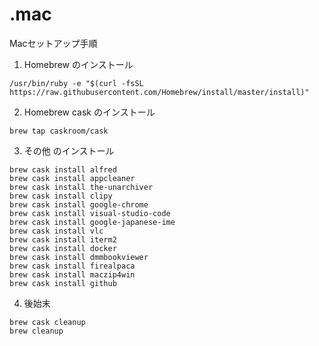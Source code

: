 # .mac
Macセットアップ手順
1. Homebrew のインストール
``` shell
/usr/bin/ruby -e "$(curl -fsSL https://raw.githubusercontent.com/Homebrew/install/master/install)"
```
2. Homebrew cask のインストール
```
brew tap caskroom/cask
```
3. その他 のインストール
```
brew cask install alfred
brew cask install appcleaner
brew cask install the-unarchiver
brew cask install clipy
brew cask install google-chrome
brew cask install visual-studio-code
brew cask install google-japanese-ime
brew cask install vlc
brew cask install iterm2
brew cask install docker
brew cask install dmmbookviewer
brew cask install firealpaca
brew cask install maczip4win
brew cask install github
```

4. 後始末
```
brew cask cleanup
brew cleanup
```
